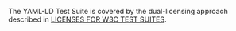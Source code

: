 The YAML-LD Test Suite is covered by the dual-licensing approach described in
[LICENSES FOR W3C TEST SUITES](https://www.w3.org/Consortium/Legal/2008/04-testsuite-copyright.html).
